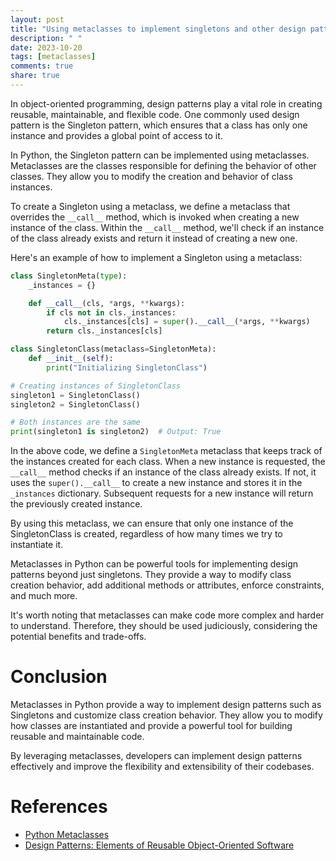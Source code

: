 ```yaml
---
layout: post
title: "Using metaclasses to implement singletons and other design patterns"
description: " "
date: 2023-10-20
tags: [metaclasses]
comments: true
share: true
---
```


In object-oriented programming, design patterns play a vital role in creating reusable, maintainable, and flexible code. One commonly used design pattern is the Singleton pattern, which ensures that a class has only one instance and provides a global point of access to it.

In Python, the Singleton pattern can be implemented using metaclasses. Metaclasses are the classes responsible for defining the behavior of other classes. They allow you to modify the creation and behavior of class instances.

To create a Singleton using a metaclass, we define a metaclass that overrides the `__call__` method, which is invoked when creating a new instance of the class. Within the `__call__` method, we'll check if an instance of the class already exists and return it instead of creating a new one.

Here's an example of how to implement a Singleton using a metaclass:

```python
class SingletonMeta(type):
    _instances = {}

    def __call__(cls, *args, **kwargs):
        if cls not in cls._instances:
            cls._instances[cls] = super().__call__(*args, **kwargs)
        return cls._instances[cls]

class SingletonClass(metaclass=SingletonMeta):
    def __init__(self):
        print("Initializing SingletonClass")

# Creating instances of SingletonClass
singleton1 = SingletonClass()
singleton2 = SingletonClass()

# Both instances are the same
print(singleton1 is singleton2)  # Output: True
```

In the above code, we define a `SingletonMeta` metaclass that keeps track of the instances created for each class. When a new instance is requested, the `__call__` method checks if an instance of the class already exists. If not, it uses the `super().__call__` to create a new instance and stores it in the `_instances` dictionary. Subsequent requests for a new instance will return the previously created instance.

By using this metaclass, we can ensure that only one instance of the SingletonClass is created, regardless of how many times we try to instantiate it.

Metaclasses in Python can be powerful tools for implementing design patterns beyond just singletons. They provide a way to modify class creation behavior, add additional methods or attributes, enforce constraints, and much more.

It's worth noting that metaclasses can make code more complex and harder to understand. Therefore, they should be used judiciously, considering the potential benefits and trade-offs.

# Conclusion

Metaclasses in Python provide a way to implement design patterns such as Singletons and customize class creation behavior. They allow you to modify how classes are instantiated and provide a powerful tool for building reusable and maintainable code.

By leveraging metaclasses, developers can implement design patterns effectively and improve the flexibility and extensibility of their codebases.

# References
- [Python Metaclasses](https://docs.python.org/3/reference/datamodel.html#metaclasses)
- [Design Patterns: Elements of Reusable Object-Oriented Software](https://www.oreilly.com/library/view/design-patterns-elements/9780201633610/)